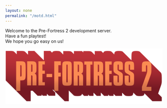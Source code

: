 ```yaml
---
layout: none
permalink: "/motd.html"
---
```

<html>
  <head>
  <title>MOTD - Pre-Fortress 2</title>
	<meta name="description" content="MOTD"><meta property="og:image" content="https://wiki.teamfortress.com/w/images/5/54/Tf2_trailer03.png">
	<meta name="twitter:card" content="summary_large_image"><meta name="theme-color" content="#b73739">
	<link rel="icon" href="https://prefortress.com/favicon.ico">
  <link rel="stylesheet" href="../assets/motd.css">
  </head>
  <body>
    <div>
      <p>
      Welcome to the Pre-Fortress 2 development server.<br>
      Have a fun playtest!<br>
      We hope you go easy on us!
      </p>
      <img src="/img/logo.png" alt=logo>
    </div>
  </body>
</html>